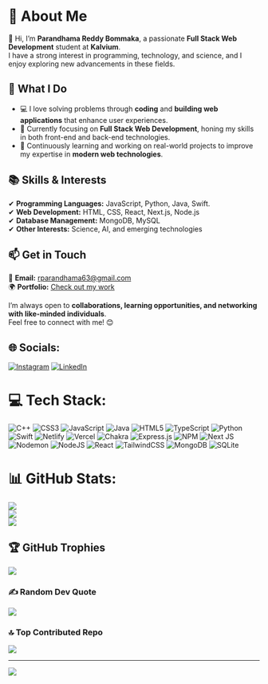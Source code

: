 <!---
PARANDHAMAREDDYBOMMAKA/PARANDHAMAREDDYBOMMAKA is a ✨ special ✨ repository because its `README.md` (this file) appears on your GitHub profile.
You can click the Preview link to take a look at your changes.
--->

# 💫 About Me  

👋 Hi, I’m **Parandhama Reddy Bommaka**, a passionate **Full Stack Web Development** student at **Kalvium**.  
I have a strong interest in programming, technology, and science, and I enjoy exploring new advancements in these fields.  

## 🚀 What I Do  
- 💻 I love solving problems through **coding** and **building web applications** that enhance user experiences.  
- 🌱 Currently focusing on **Full Stack Web Development**, honing my skills in both front-end and back-end technologies.  
- 🚀 Continuously learning and working on real-world projects to improve my expertise in **modern web technologies**.  

## 📚 Skills & Interests  
✔ **Programming Languages:** JavaScript, Python, Java, Swift.  
✔ **Web Development:** HTML, CSS, React, Next.js, Node.js  
✔ **Database Management:** MongoDB, MySQL  
✔ **Other Interests:** Science, AI, and emerging technologies  

## 📫 Get in Touch  
📧 **Email:** [rparandhama63@gmail.com](mailto:rparandhama63@gmail.com)  
🌍 **Portfolio:** [Check out my work](https://portfolio-parandhamareddys-projects.vercel.app/) 

I’m always open to **collaborations, learning opportunities, and networking with like-minded individuals**.  
Feel free to connect with me! 😊  


## 🌐 Socials:
[![Instagram](https://img.shields.io/badge/Instagram-%23E4405F.svg?logo=Instagram&logoColor=white)](https://instagram.com/parandhamareddybommaka) [![LinkedIn](https://img.shields.io/badge/LinkedIn-%230077B5.svg?logo=linkedin&logoColor=white)](https://www.linkedin.com/in/parandhama-reddy-bommaka/) 

# 💻 Tech Stack:
![C++](https://img.shields.io/badge/c++-%2300599C.svg?style=for-the-badge&logo=c%2B%2B&logoColor=white) ![CSS3](https://img.shields.io/badge/css3-%231572B6.svg?style=for-the-badge&logo=css3&logoColor=white) ![JavaScript](https://img.shields.io/badge/javascript-%23323330.svg?style=for-the-badge&logo=javascript&logoColor=%23F7DF1E) ![Java](https://img.shields.io/badge/java-%23ED8B00.svg?style=for-the-badge&logo=openjdk&logoColor=white) ![HTML5](https://img.shields.io/badge/html5-%23E34F26.svg?style=for-the-badge&logo=html5&logoColor=white) ![TypeScript](https://img.shields.io/badge/typescript-%23007ACC.svg?style=for-the-badge&logo=typescript&logoColor=white) ![Python](https://img.shields.io/badge/python-3670A0?style=for-the-badge&logo=python&logoColor=ffdd54) ![Swift](https://img.shields.io/badge/swift-F54A2A?style=for-the-badge&logo=swift&logoColor=white) ![Netlify](https://img.shields.io/badge/netlify-%23000000.svg?style=for-the-badge&logo=netlify&logoColor=#00C7B7) ![Vercel](https://img.shields.io/badge/vercel-%23000000.svg?style=for-the-badge&logo=vercel&logoColor=white) ![Chakra](https://img.shields.io/badge/chakra-%234ED1C5.svg?style=for-the-badge&logo=chakraui&logoColor=white) ![Express.js](https://img.shields.io/badge/express.js-%23404d59.svg?style=for-the-badge&logo=express&logoColor=%2361DAFB) ![NPM](https://img.shields.io/badge/NPM-%23CB3837.svg?style=for-the-badge&logo=npm&logoColor=white) ![Next JS](https://img.shields.io/badge/Next-black?style=for-the-badge&logo=next.js&logoColor=white) ![Nodemon](https://img.shields.io/badge/NODEMON-%23323330.svg?style=for-the-badge&logo=nodemon&logoColor=%BBDEAD) ![NodeJS](https://img.shields.io/badge/node.js-6DA55F?style=for-the-badge&logo=node.js&logoColor=white) ![React](https://img.shields.io/badge/react-%2320232a.svg?style=for-the-badge&logo=react&logoColor=%2361DAFB) ![TailwindCSS](https://img.shields.io/badge/tailwindcss-%2338B2AC.svg?style=for-the-badge&logo=tailwind-css&logoColor=white) ![MongoDB](https://img.shields.io/badge/MongoDB-%234ea94b.svg?style=for-the-badge&logo=mongodb&logoColor=white) ![SQLite](https://img.shields.io/badge/sqlite-%2307405e.svg?style=for-the-badge&logo=sqlite&logoColor=white)
# 📊 GitHub Stats:
![](https://github-readme-stats.vercel.app/api?username=PARANDHAMAREDDYBOMMAKA&theme=dark&hide_border=false&include_all_commits=true&count_private=true)<br/>
![](https://github-readme-streak-stats.herokuapp.com/?user=PARANDHAMAREDDYBOMMAKA&theme=dark&hide_border=false)<br/>
![](https://github-readme-stats.vercel.app/api/top-langs/?username=PARANDHAMAREDDYBOMMAKA&theme=dark&hide_border=false&include_all_commits=true&count_private=true&layout=compact)

## 🏆 GitHub Trophies
![](https://github-profile-trophy.vercel.app/?username=PARANDHAMAREDDYBOMMAKA&theme=radical&no-frame=false&no-bg=true&margin-w=4)

### ✍️ Random Dev Quote
![](https://quotes-github-readme.vercel.app/api?type=horizontal&theme=radical)

### 🔝 Top Contributed Repo
![](https://github-contributor-stats.vercel.app/api?username=PARANDHAMAREDDYBOMMAKA&limit=5&theme=dark&combine_all_yearly_contributions=true)

---
[![](https://visitcount.itsvg.in/api?id=PARANDHAMAREDDYBOMMAKA&icon=0&color=0)](https://visitcount.itsvg.in)

<!-- Proudly created with GPRM ( https://gprm.itsvg.in ) -->
